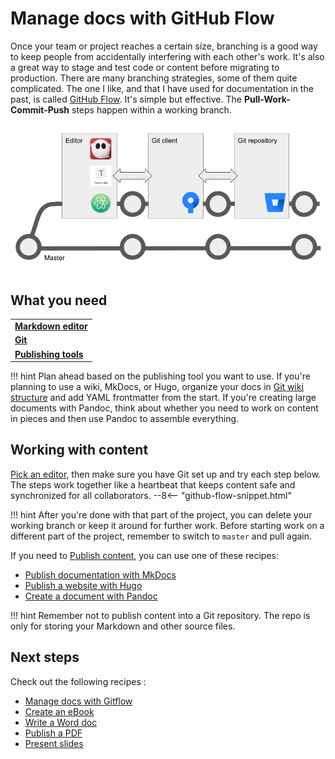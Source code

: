 # Manage docs with GitHub Flow

Once your team or project reaches a certain size, branching is a good way to keep people from accidentally interfering with each other's work. It's also a great way to stage and test code or content before migrating to production. There are many branching strategies, some of them quite complicated. The one I like, and that I have used for documentation in the past, is called [GitHub Flow](https://scottchacon.com/2011/08/31/github-flow.html). It's simple but effective. The **Pull-Work-Commit-Push** steps happen within a working branch.

![Diagram of GitHub flow](../img/github-flow.png)

## What you need

<table>
  <tr>
    <td><b><a href="../../tools/tools-editors/">Markdown editor</a></b></td>
  </tr>
  <tr>
    <td><b><a href="../../tools/tools-git-setup/">Git</a></b></td>
  </tr>
  <tr>
    <td><b><a href="../../tools/tools-publishing/">Publishing tools</a></b></td>
  </tr>
</table>

!!! hint
    Plan ahead based on the publishing tool you want to use. 
    If you're planning to use a wiki, MkDocs, or Hugo, organize your docs in 
    [Git wiki structure](../../tools/tools-publishing#git-wiki-structure) and
    add YAML frontmatter from the start. If you're creating large documents with
    Pandoc, think about whether you need to work on content in pieces and 
    then use Pandoc to assemble everything.

## Working with content

[Pick an editor](../../tools/tools-editors/), then make sure you have Git set up and try each step below. The steps work together like a heartbeat that keeps content safe and synchronized for all collaborators.
--8<-- "github-flow-snippet.html"

!!! hint
    After you're done with that part of the project, you can delete your working branch
    or keep it around for further work. Before starting work on a different part of the
    project, remember to switch to `master` and pull again.
    
If you need to [Publish content](../../tools/tools-publishing/), you can use one of these recipes:

+ [Publish documentation with MkDocs](../recipes-mkdocs/)
+ [Publish a website with Hugo](../recipes-mkdocs/)
+ [Create a document with Pandoc](../recipes-pandoc/)

!!! hint
    Remember not to publish content into a Git repository. The repo is only for storing
    your Markdown and other source files.


## Next steps

Check out the following recipes  :

- [Manage docs with Gitflow](../recipes-gitflow/)
- [Create an eBook](../recipes-pandoc-ebook/)
- [Write a Word doc](../recipes-pandoc-word/)
- [Publish a PDF](../recipes-pandoc-pdf/)
- [Present slides](../recipes-slides/)